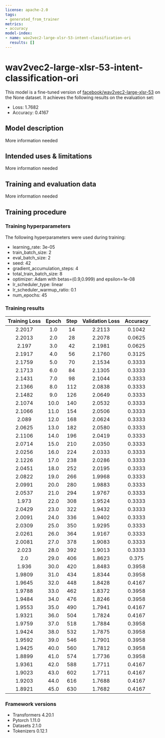 ```yaml
---
license: apache-2.0
tags:
- generated_from_trainer
metrics:
- accuracy
model-index:
- name: wav2vec2-large-xlsr-53-intent-classification-ori
  results: []
---
```


<!-- This model card has been generated automatically according to the information the Trainer had access to. You
should probably proofread and complete it, then remove this comment. -->

# wav2vec2-large-xlsr-53-intent-classification-ori

This model is a fine-tuned version of [facebook/wav2vec2-large-xlsr-53](https://huggingface.co/facebook/wav2vec2-large-xlsr-53) on the None dataset.
It achieves the following results on the evaluation set:
- Loss: 1.7682
- Accuracy: 0.4167

## Model description

More information needed

## Intended uses & limitations

More information needed

## Training and evaluation data

More information needed

## Training procedure

### Training hyperparameters

The following hyperparameters were used during training:
- learning_rate: 3e-05
- train_batch_size: 2
- eval_batch_size: 2
- seed: 42
- gradient_accumulation_steps: 4
- total_train_batch_size: 8
- optimizer: Adam with betas=(0.9,0.999) and epsilon=1e-08
- lr_scheduler_type: linear
- lr_scheduler_warmup_ratio: 0.1
- num_epochs: 45

### Training results

| Training Loss | Epoch | Step | Validation Loss | Accuracy |
|:-------------:|:-----:|:----:|:---------------:|:--------:|
| 2.2017        | 1.0   | 14   | 2.2113          | 0.1042   |
| 2.2013        | 2.0   | 28   | 2.2078          | 0.0625   |
| 2.197         | 3.0   | 42   | 2.1981          | 0.0625   |
| 2.1917        | 4.0   | 56   | 2.1760          | 0.3125   |
| 2.1759        | 5.0   | 70   | 2.1534          | 0.3333   |
| 2.1713        | 6.0   | 84   | 2.1305          | 0.3333   |
| 2.1431        | 7.0   | 98   | 2.1044          | 0.3333   |
| 2.1366        | 8.0   | 112  | 2.0838          | 0.3333   |
| 2.1482        | 9.0   | 126  | 2.0649          | 0.3333   |
| 2.1074        | 10.0  | 140  | 2.0532          | 0.3333   |
| 2.1066        | 11.0  | 154  | 2.0506          | 0.3333   |
| 2.089         | 12.0  | 168  | 2.0624          | 0.3333   |
| 2.0625        | 13.0  | 182  | 2.0580          | 0.3333   |
| 2.1106        | 14.0  | 196  | 2.0419          | 0.3333   |
| 2.0714        | 15.0  | 210  | 2.0350          | 0.3333   |
| 2.0256        | 16.0  | 224  | 2.0333          | 0.3333   |
| 2.1226        | 17.0  | 238  | 2.0286          | 0.3333   |
| 2.0451        | 18.0  | 252  | 2.0195          | 0.3333   |
| 2.0822        | 19.0  | 266  | 1.9968          | 0.3333   |
| 2.0991        | 20.0  | 280  | 1.9883          | 0.3333   |
| 2.0537        | 21.0  | 294  | 1.9767          | 0.3333   |
| 1.973         | 22.0  | 308  | 1.9524          | 0.3333   |
| 2.0429        | 23.0  | 322  | 1.9432          | 0.3333   |
| 2.0091        | 24.0  | 336  | 1.9402          | 0.3333   |
| 2.0309        | 25.0  | 350  | 1.9295          | 0.3333   |
| 2.0261        | 26.0  | 364  | 1.9167          | 0.3333   |
| 2.0081        | 27.0  | 378  | 1.9083          | 0.3333   |
| 2.023         | 28.0  | 392  | 1.9013          | 0.3333   |
| 2.0           | 29.0  | 406  | 1.8623          | 0.375    |
| 1.936         | 30.0  | 420  | 1.8483          | 0.3958   |
| 1.9809        | 31.0  | 434  | 1.8344          | 0.3958   |
| 1.9645        | 32.0  | 448  | 1.8428          | 0.4167   |
| 1.9788        | 33.0  | 462  | 1.8372          | 0.3958   |
| 1.9484        | 34.0  | 476  | 1.8246          | 0.3958   |
| 1.9553        | 35.0  | 490  | 1.7941          | 0.4167   |
| 1.9321        | 36.0  | 504  | 1.7824          | 0.4167   |
| 1.9759        | 37.0  | 518  | 1.7884          | 0.3958   |
| 1.9424        | 38.0  | 532  | 1.7875          | 0.3958   |
| 1.9592        | 39.0  | 546  | 1.7901          | 0.3958   |
| 1.9425        | 40.0  | 560  | 1.7812          | 0.3958   |
| 1.8899        | 41.0  | 574  | 1.7736          | 0.3958   |
| 1.9361        | 42.0  | 588  | 1.7711          | 0.4167   |
| 1.9023        | 43.0  | 602  | 1.7711          | 0.4167   |
| 1.9203        | 44.0  | 616  | 1.7688          | 0.4167   |
| 1.8921        | 45.0  | 630  | 1.7682          | 0.4167   |


### Framework versions

- Transformers 4.20.1
- Pytorch 1.11.0
- Datasets 2.1.0
- Tokenizers 0.12.1
